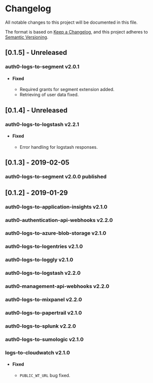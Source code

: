 # Changelog
All notable changes to this project will be documented in this file.

The format is based on [Keep a Changelog](https://keepachangelog.com/en/1.0.0/),
and this project adheres to [Semantic Versioning](https://semver.org/spec/v2.0.0.html).

## [0.1.5] - Unreleased

### auth0-logs-to-segment v2.0.1

- #### Fixed
  - Required grants for segment extension added.
  - Retrieving of user data fixed.
  
## [0.1.4] - Unreleased

### auth0-logs-to-logstash v2.2.1

- #### Fixed
  - Error handling for logstash responses.
  
## [0.1.3] - 2019-02-05

### auth0-logs-to-segment v2.0.0 published

## [0.1.2] - 2019-01-29

### auth0-logs-to-application-insights v2.1.0
### auth0-authentication-api-webhooks v2.2.0
### auth0-logs-to-azure-blob-storage v2.1.0
### auth0-logs-to-logentries v2.1.0
### auth0-logs-to-loggly v2.1.0
### auth0-logs-to-logstash v2.2.0
### auth0-management-api-webhooks v2.2.0
### auth0-logs-to-mixpanel v2.2.0
### auth0-logs-to-papertrail v2.1.0
### auth0-logs-to-splunk v2.2.0
### auth0-logs-to-sumologic v2.1.0
### logs-to-cloudwatch v2.1.0

- #### Fixed
  - `PUBLIC_WT_URL` bug fixed.



